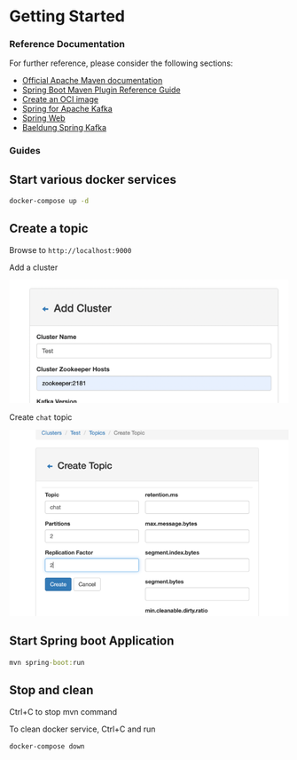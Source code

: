 # Getting Started

### Reference Documentation

For further reference, please consider the following sections:

* [Official Apache Maven documentation](https://maven.apache.org/guides/index.html)
* [Spring Boot Maven Plugin Reference Guide](https://docs.spring.io/spring-boot/docs/2.7.5/maven-plugin/reference/html/)
* [Create an OCI image](https://docs.spring.io/spring-boot/docs/2.7.5/maven-plugin/reference/html/#build-image)
* [Spring for Apache Kafka](https://docs.spring.io/spring-boot/docs/2.7.5/reference/htmlsingle/#messaging.kafka)
* [Spring Web](https://docs.spring.io/spring-boot/docs/2.7.5/reference/htmlsingle/#web)
* [Baeldung Spring Kafka](https://www.baeldung.com/spring-kafka)

### Guides

## Start various docker services

```cmd
docker-compose up -d
```

## Create a topic
Browse to `http://localhost:9000`

Add a cluster

![img.png](img.png)


Create `chat` topic

![img_1.png](img_1.png)



## Start Spring boot Application

```cmd
mvn spring-boot:run
```

## Stop and clean
Ctrl+C to stop mvn command

To clean docker service, Ctrl+C and run
```cmd
docker-compose down
```
